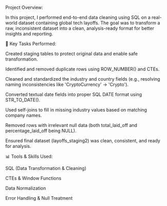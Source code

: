  Project Overview:

In this project, I performed end-to-end data cleaning using SQL on a real-world dataset containing global tech layoffs. The goal was to transform a raw, inconsistent dataset into a clean, analysis-ready format for better insights and reporting.

🔧 Key Tasks Performed:

Created staging tables to protect original data and enable safe transformation.

Identified and removed duplicate rows using ROW_NUMBER() and CTEs.

Cleaned and standardized the industry and country fields (e.g., resolving naming inconsistencies like 'CryptoCurrency' → 'Crypto').

Converted textual date fields into proper SQL DATE format using STR_TO_DATE().

Used self-joins to fill in missing industry values based on matching company names.

Removed rows with irrelevant null data (both total_laid_off and percentage_laid_off being NULL).

Ensured final dataset (layoffs_staging2) was clean, consistent, and ready for analysis.

📊 Tools & Skills Used:

SQL (Data Transformation & Cleaning)

CTEs & Window Functions

Data Normalization

Error Handling & Null Treatment
